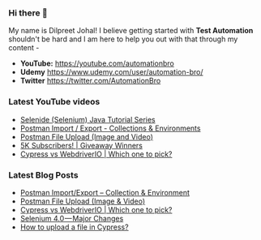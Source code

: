 ### Hi there 👋

My name is Dilpreet Johal! I believe getting started with **Test Automation** shouldn't be hard and I am here to help you out with that through my content -

- **YouTube:** https://youtube.com/automationbro
- **Udemy** https://www.udemy.com/user/automation-bro/
- **Twitter** https://twitter.com/AutomationBro

### Latest YouTube videos

<!-- YOUTUBE-VIDEOS-LIST:START -->
- [Selenide &lpar;Selenium&rpar; Java Tutorial Series](https://www.youtube.com/watch?v=0vlV8_4EDAg)
- [Postman Import / Export - Collections &amp; Environments](https://www.youtube.com/watch?v=8hRK5cE9dzQ)
- [Postman File Upload &lpar;Image and Video&rpar;](https://www.youtube.com/watch?v=aZLeWskC0Dw)
- [5K Subscribers! | Giveaway Winners](https://www.youtube.com/watch?v=ev2bpeqo4zk)
- [Cypress vs WebdriverIO | Which one to pick?](https://www.youtube.com/watch?v=hhtclmRlAA0)
<!-- YOUTUBE-VIDEOS-LIST:END -->


### Latest Blog Posts
<!-- BLOG-POST-LIST:START -->
- [Postman Import/Export – Collection &amp; Environment](https://automationbro.com/blog/postman-import-export/?utm_source=rss&utm_medium=rss&utm_campaign=postman-import-export)
- [Postman File Upload &lpar;Image &amp; Video&rpar;](https://automationbro.com/blog/postman-file-upload/?utm_source=rss&utm_medium=rss&utm_campaign=postman-file-upload)
- [Cypress vs WebdriverIO | Which one to pick?](https://automationbro.com/blog/cypress-vs-webdriverio-which-one-to-pick/?utm_source=rss&utm_medium=rss&utm_campaign=cypress-vs-webdriverio-which-one-to-pick)
- [Selenium 4.0 — Major Changes](https://automationbro.com/blog/selenium-4-changes/?utm_source=rss&utm_medium=rss&utm_campaign=selenium-4-changes)
- [How to upload a file in Cypress?](https://automationbro.com/blog/cyress-file-upload/?utm_source=rss&utm_medium=rss&utm_campaign=cyress-file-upload)
<!-- BLOG-POST-LIST:END -->
